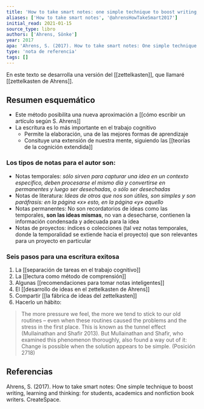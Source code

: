 ```yaml
---
title: 'How to take smart notes: one simple technique to boost writing, learning and thinking: for students, academics and nonfiction book writers'
aliases: ['How to take smart notes', '@ahrensHowTakeSmart2017']
initial_read: 2021-01-15
source_type: libro
authors: ['Ahrens, Sönke']
year: 2017
apa: 'Ahrens, S. (2017). How to take smart notes: One simple technique to boost writing, learning and thinking: for students, academics and nonfiction book writers. CreateSpace.'
type: 'nota de referencia'
tags: []
---
```


En este texto se desarrolla una versión del [[zettelkasten]], que llamaré [[zettelkasten de Ahrens]].

## Resumen esquemático

- Este método posibilita una nueva aproximación a [[cómo escribir un artículo según S. Ahrens]]
- La escritura es lo más importante en el trabajo cognitivo
    - Permite la elaboración, una de las mejores formas de aprendizaje
    - Consituye una extensión de nuestra mente, siguiendo las [[teorías de la cognición extendida]]

### Los tipos de notas para el autor son:

- Notas temporales: *sólo sirven para capturar una idea en un contexto específico, deben procesarse el mismo día y convertirse en permanentes y luego ser desechadas, o sólo ser desechadas*
- Notas de literatura: *Ideas de otros que nos son útiles, son simples y son paráfrasis: en la página «x» esto, en la página «y» aquello*
- Notas permanentes: No son recordatorios de ideas como las temporales, **son las ideas mismas**, no van a desecharse, contienen la información condensada y adecuada para la idea
- Notas de proyectos: índices o colecciones (tal vez notas temporales, donde la temporalidad se extiende hacia el proyecto) que son relevantes para un proyecto en particular

### Seis pasos para una escritura exitosa

1. La [[separación de tareas en el trabajo cognitivo]]
2. La [[lectura como método de comprensión]]
3. Algunas [[recomendaciones para tomar notas inteligentes]]
4. El [[desarrollo de ideas en el zettelkasten de Ahrens]]
5. Compartir  [[la fábrica de ideas del zettelkasten]]
6. Hacerlo un hábito:

> The more pressure we feel, the more we tend to stick to our old routines – even when these routines caused the problems and the stress in the first place. This is known as the tunnel effect (Mullainathan and Shafir 2013). But Mullainathan and Shafir, who examined this phenomenon thoroughly, also found a way out of it: Change is possible when the solution appears to be simple. (Posición 2718)


## Referencias

Ahrens, S. (2017). How to take smart notes: One simple technique to boost writing, learning and thinking: for students, academics and nonfiction book writers. CreateSpace.

